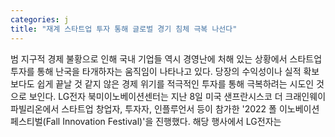 ```yaml
---
categories: j
title: "재계 스타트업 투자 통해 글로벌 경기 침체 극복 나선다"
---
```

범 지구적 경제 불황으로 인해 국내 기업들 역시 경영난에 처해 있는 상황에서 스타트업 투자를 통해 난국을 타개하자는 움직임이 나타나고 있다. 당장의 수익성이나 실적 확보 보다도 쉽게 끝날 것 같지 않은 경제 위기를 적극적인 투자를 통해 극복하려는 시도인 것으로 보인다. LG전자 북미이노베이션센터는 지난 8일 미국 샌프란시스코 더 크래인웨이 파빌리온에서 스타트업 창업자, 투자자, 인플루언서 등이 참가한 &#39;2022 폴 이노베이션 페스티벌(Fall Innovation Festival)&#39;을 진행했다. 해당 행사에서 LG전자는
